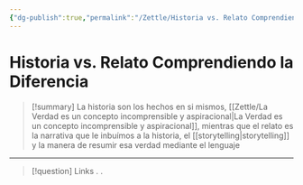 ```yaml
---
{"dg-publish":true,"permalink":"/Zettle/Historia vs. Relato Comprendiendo la diferencia/","title":"Historia vs. Relato Comprendiendo la diferencia","tags":["ZeType/Idea",""],"created":"2023-09-05T06:56:43.175-05:00","updated":"2023-09-25T12:37:13.169-05:00"}
---
```



# Historia vs. Relato Comprendiendo la Diferencia

> [!summary] 
> La historia son los hechos en si mismos, [[Zettle/La Verdad es un concepto incomprensible y aspiracional\|La Verdad es un concepto incomprensible y aspiracional]], mientras que el relato es la narrativa que le inbuímos a la historia, el [[storytelling\|storytelling]] y la manera de resumir esa verdad mediante el lenguaje

- - - 
> [!question] Links
> .
> .
